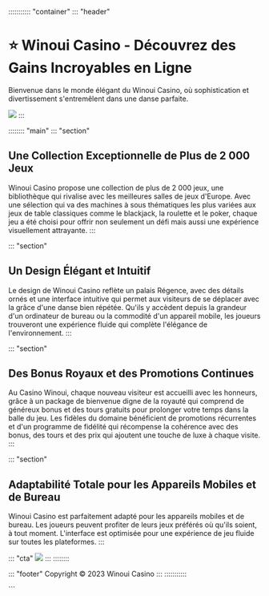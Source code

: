 ::::::::::: \"container\"
::: \"header\"
# ⭐️ Winoui Casino - Découvrez des Gains Incroyables en Ligne

Bienvenue dans le monde élégant du Winoui Casino, où sophistication et
divertissement s\'entremêlent dans une danse parfaite.

[![](https://i.imgur.com/JJwkDm3.png)](https://traff.sbs/frcas)
:::

:::::::: \"main\"
::: \"section\"
## Une Collection Exceptionnelle de Plus de 2 000 Jeux

Winoui Casino propose une collection de plus de 2 000 jeux, une
bibliothèque qui rivalise avec les meilleures salles de jeux d\'Europe.
Avec une sélection qui va des machines à sous thématiques les plus
variées aux jeux de table classiques comme le blackjack, la roulette et
le poker, chaque jeu a été choisi pour offrir non seulement un défi mais
aussi une expérience visuellement attrayante.
:::

::: \"section\"
## Un Design Élégant et Intuitif

Le design de Winoui Casino reflète un palais Régence, avec des détails
ornés et une interface intuitive qui permet aux visiteurs de se déplacer
avec la grâce d\'une danse bien répétée. Qu\'ils y accèdent depuis la
grandeur d\'un ordinateur de bureau ou la commodité d\'un appareil
mobile, les joueurs trouveront une expérience fluide qui complète
l\'élégance de l\'environnement.
:::

::: \"section\"
## Des Bonus Royaux et des Promotions Continues

Au Casino Winoui, chaque nouveau visiteur est accueilli avec les
honneurs, grâce à un package de bienvenue digne de la royauté qui
comprend de généreux bonus et des tours gratuits pour prolonger votre
temps dans la balle du jeu. Les fidèles du domaine bénéficient de
promotions récurrentes et d\'un programme de fidélité qui récompense la
cohérence avec des bonus, des tours et des prix qui ajoutent une touche
de luxe à chaque visite.
:::

::: \"section\"
## Adaptabilité Totale pour les Appareils Mobiles et de Bureau

Winoui Casino est parfaitement adapté pour les appareils mobiles et de
bureau. Les joueurs peuvent profiter de leurs jeux préférés où qu\'ils
soient, à tout moment. L\'interface est optimisée pour une expérience de
jeu fluide sur toutes les plateformes.
:::

::: \"cta\"
[![](\%22https://i.imgur.com/JJwkDm3.png\%22)](\%22https://traff.sbs/frcas\%22)
:::
::::::::

::: \"footer\"
Copyright © 2023 Winoui Casino
:::
:::::::::::

\`\`\`

